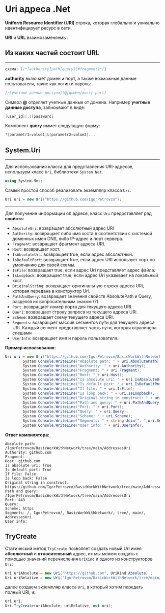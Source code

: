 # Uri адреса .Net
**Uniform Resource Identifier (URI)** строка, которая глобально и уникально идентифицирует ресурс в сети.

**URI** и **URL** взаимозаменяемы.

## Из каких частей состоит **URL**
___
```csharp
схема: [/*[authority]path[query][#fragment]*/]
```
**authority** включает домен и порт, а также возможные данные пользователя, такие как логин и пароль:
```csharp
//[учетные данные доступа][@]домен/хост[:port]
```
Символ **@** отделяет учетные данные от домена. Например **учетные данные доступа**, записывают в виде:
```csharp
[user_id][:][password]
```

Компонент **query** иммет следующую форму:
```csharp
?[parametr1=value1]&[parametr2=value2]...
```

## System.Uri
___
Для использования класса для представления URI-адресов, используем класс `Uri`, библиотеки `System.Net`.
```csharp
using System.Net;
```

Самый простой способ реализовать экземпляр класса `Uri`:
```csharp
Uri uri = new Uri("https://github.com/IgorPetrovcm");
```

___
Для получение информации об адресе, класс `Uri` предоставляет ряд **свойств**:
+ `AbsoluteUri`:  возвращает абсолютный адрес URI
+ `Authority`: возвращает либо имя хоста в соответствии с системой доменных имен DNS, либо IP-адрес и порт сервера.
+ `Fragment`: возвращает фрагмент адреса URI.
+ `Host`: возвращает хост.
+ `IsAbsoluteUri`: возвращает true, если адрес абсолютный.
+ `IsDefaultPort`: возвращает true, если адрес URI использует порт по умолчанию для своей схемы.
+ `IsFile`: возвращает true, если адрес Uri представляет адрес файла.
+ `IsLoopback`: возвращает true, если адрес Uri указывает на локальный хост.
+ `OriginalString`: возвращает оригинальную строку адреса URI, которая передана в конструктор Uri.
+ `PathAndQuery`: возвращает значения свойств AbsolutePath и Query, разделяя их вопросительным знаком (?).
+ `Port`: возвращает номер порта для текущего адреса URI.
+ `Queri`: возвращает строку запроса из текущего адреса URI.
+ `Scheme`: возвращает схему текущего адреса URI.
+ `Segments`: возвращает массив сегментов пути для текущего адреса URI. Каждый сегмент представляет часть пути, которая ограничена слешами
+ `UserInfo`: возвращает имя и пароль пользователя.

**Пример исползования:**
```csharp
Uri uri = new Uri("https://github.com/IgorPetrovcm/BasicWorkWithNetwork/tree/main/AddressesUri");
        System.Console.WriteLine("Absolute path: " + uri.AbsolutePath);
        System.Console.WriteLine("Authority: " + uri.Authority);
        System.Console.WriteLine("Fragment: " + uri.Fragment);
        System.Console.WriteLine("Host: " + uri.Host);
        System.Console.WriteLine("Is absolute uri: " + uri.IsAbsoluteUri);
        System.Console.WriteLine("Is default port: " + uri.IsDefaultPort);
        System.Console.WriteLine("If file: " + uri.IsFile);
        System.Console.WriteLine("Is loop back: " + uri.IsLoopback);
        System.Console.WriteLine("Original string in construct: " + uri.OriginalString);
        System.Console.WriteLine("Path and query: " + uri.PathAndQuery);
        System.Console.WriteLine("Port: " + uri.Port);
        System.Console.WriteLine("Query: " + uri.Query);
        System.Console.WriteLine("Scheme: " + uri.Scheme);
        System.Console.WriteLine("Segments: " + string.Join(", ",uri.Segments));
        System.Console.WriteLine("User info: " + uri.UserInfo);
```
**Ответ компилятора:**
```
Absolute path: /IgorPetrovcm/BasicWorkWithNetwork/tree/main/AddressesUri
Authority: github.com
Fragment: 
Host: github.com
Is absolute uri: True
Is default port: True
If file: False
Is loop back: False
Original string in construct: https://github.com/IgorPetrovcm/BasicWorkWithNetwork/tree/main/AddressesUri
Path and query: /IgorPetrovcm/BasicWorkWithNetwork/tree/main/AddressesUri
Port: 443
Query: 
Scheme: https
Segments: /, IgorPetrovcm/, BasicWorkWithNetwork/, tree/, main/, AddressesUri
User info: 
```

## TryCreate
Статический метод `TryCreate` позволяет создать новый Url имея **абсолютный** и **относительный** адрес, их мы можем создать с помощью значений перечисления `UriKind` и одного из  конструкторов `Uri`:
```csharp
Uri uriAbsolute = new Uri("https://github.com", UriKind.Absolute) ;
Uri uriRelative = new Uri("IgorPetrovcm/BasicWorkWithNetwork/tree/main/AddressesUri", UriKind.Relative);
```
далее создаем экземпляр класса `Uri`, в который хотим передать полный URl, и:
``` csharp
Uri uri;
Uri.TryCreate(uriAbcolute, uriRelative, out uri);
```